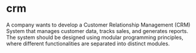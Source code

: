 # crm
A company wants to develop a Customer Relationship Management (CRM) System that manages customer data, tracks sales, and generates reports. The system should be designed using modular programming principles, where different functionalities are separated into distinct modules.
